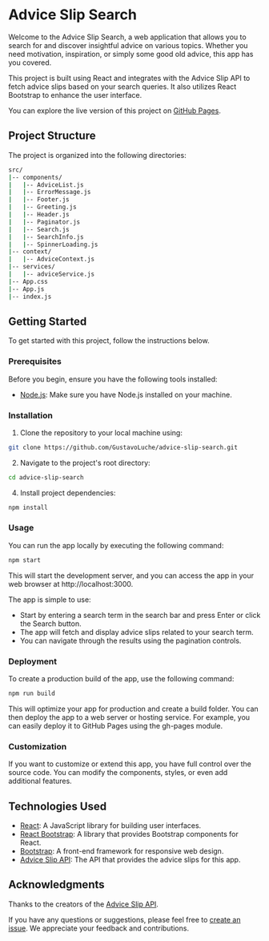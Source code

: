 # Advice Slip Search

Welcome to the Advice Slip Search, a web application that allows you to search for and discover insightful advice on various topics. Whether you need motivation, inspiration, or simply some good old advice, this app has you covered.

This project is built using React and integrates with the Advice Slip API to fetch advice slips based on your search queries. It also utilizes React Bootstrap to enhance the user interface.

You can explore the live version of this project on [GitHub Pages](https://gustavoluche.github.io/advice-slip-search/).

## Project Structure

The project is organized into the following directories:

  ```bash
  src/
  |-- components/
  |   |-- AdviceList.js
  |   |-- ErrorMessage.js
  |   |-- Footer.js
  |   |-- Greeting.js
  |   |-- Header.js
  |   |-- Paginator.js
  |   |-- Search.js
  |   |-- SearchInfo.js
  |   |-- SpinnerLoading.js
  |-- context/
  |   |-- AdviceContext.js
  |-- services/
  |   |-- adviceService.js
  |-- App.css
  |-- App.js
  |-- index.js
  ```

## Getting Started

To get started with this project, follow the instructions below.

### Prerequisites

Before you begin, ensure you have the following tools installed:

- [Node.js](https://nodejs.org/): Make sure you have Node.js installed on your machine.

### Installation

1. Clone the repository to your local machine using:

  ```bash
  git clone https://github.com/GustavoLuche/advice-slip-search.git
  ```
  
2. Navigate to the project's root directory:

  ```bash
  cd advice-slip-search
  ```
  
4. Install project dependencies:

  ```bash
  npm install
  ```
  
### Usage

You can run the app locally by executing the following command:

  ```bash
  npm start
  ```

This will start the development server, and you can access the app in your web browser at http://localhost:3000.

The app is simple to use:

- Start by entering a search term in the search bar and press Enter or click the Search button.
- The app will fetch and display advice slips related to your search term.
- You can navigate through the results using the pagination controls.

### Deployment

To create a production build of the app, use the following command:

  ```bash
  npm run build
  ```

This will optimize your app for production and create a build folder. You can then deploy the app to a web server or hosting service. For example, you can easily deploy it to GitHub Pages using the gh-pages module.

### Customization

If you want to customize or extend this app, you have full control over the source code. You can modify the components, styles, or even add additional features.

## Technologies Used

- [React](https://react.dev/): A JavaScript library for building user interfaces.
- [React Bootstrap](https://react-bootstrap.netlify.app/): A library that provides Bootstrap components for React.
- [Bootstrap](https://getbootstrap.com/): A front-end framework for responsive web design.
- [Advice Slip API](https://api.adviceslip.com/): The API that provides the advice slips for this app.

## Acknowledgments

Thanks to the creators of the [Advice Slip API](https://api.adviceslip.com/).

If you have any questions or suggestions, please feel free to [create an issue](https://github.com/GustavoLuche/advice-slip-search/issues/new). We appreciate your feedback and contributions.
